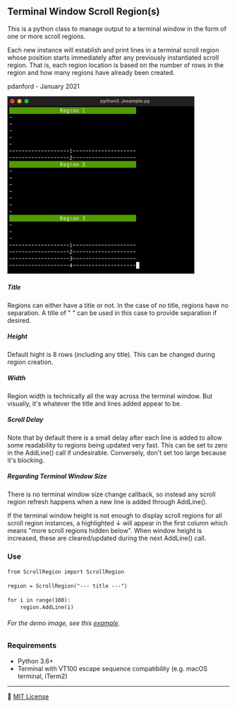 Terminal Window Scroll Region(s)
--------------------------------------------------------------------------------
This is a python class to manage output to a terminal window in the form of one or more scroll regions.

Each new instance will establish and print lines in a terminal scroll region whose position starts immediately after any previously instantiated scroll region. That is, each region location is based on the number of rows in the region and how many regions have already been created.

pdanford - January 2021

![](assets/example.gif)

##### Title
Regions can either have a title or not. In the case of no title, regions have no separation. A title of " " can be used in this case to provide separation if desired.

##### Height
Default hight is 8 rows (including any title). This can be changed during region creation.

##### Width
Region width is technically all the way across the terminal window. But visually, it's whatever the title and lines added appear to be.

##### Scroll Delay
Note that by default there is a small delay after each line is added to allow some readability to regions being updated very fast. This can be set to zero in the AddLine() call if undesirable. Conversely, don't set too large because it's blocking.

##### Regarding Terminal Window Size
There is no terminal window size change callback, so instead any scroll region refresh happens when a new line is added through AddLine().

If the terminal window height is not enough to display scroll regions for all scroll region instances, a highlighted ↓ will appear in the first column which means "more scroll regions hidden below". When window height is increased, these are cleared/updated during the next AddLine() call.

### Use
```
from ScrollRegion import ScrollRegion

region = ScrollRegion("--- title ---")

for i in range(100):
    region.AddLine(i)
```

###### For the demo image, see this [example](example.py).

### Requirements
- Python 3.6+ 
- Terminal with VT100 escape sequence compatibility (e.g. macOS terminal, iTerm2)

---
:scroll: [MIT License](README.license)


